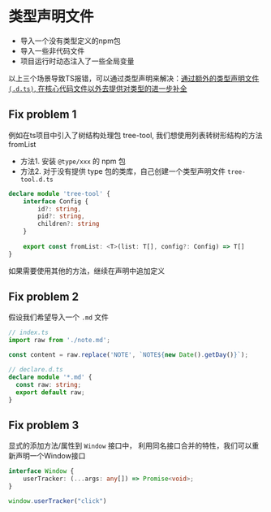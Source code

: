 # 类型声明文件

+ 导入一个没有类型定义的npm包
+ 导入一些非代码文件
+ 项目运行时动态注入了一些全局变量

以上三个场景导致TS报错，可以通过类型声明来解决：<u>通过额外的类型声明文件 `(.d.ts)`, 在核心代码文件以外去提供对类型的进一步补全</u>



## Fix problem 1

例如在ts项目中引入了树结构处理包 tree-tool, 我们想使用列表转树形结构的方法 fromList

- 方法1. 安装 `@type/xxx` 的 npm 包
- 方法2. 对于没有提供 type 包的类库，自己创建一个类型声明文件 `tree-tool.d.ts`

```typescript
declare module 'tree-tool' {
	interface Config {
        id?: string,
        pid?: string,
        children?: string
    }
    
    export const fromList: <T>(list: T[], config?: Config) => T[]
}
```

如果需要使用其他的方法，继续在声明中追加定义

## Fix problem 2

假设我们希望导入一个 `.md` 文件

```typescript
// index.ts
import raw from './note.md';

const content = raw.replace('NOTE', `NOTE${new Date().getDay()}`);

// declare.d.ts
declare module '*.md' {
  const raw: string;
  export default raw;
}
```



## Fix problem 3

显式的添加方法/属性到 `Window` 接口中， 利用同名接口合并的特性，我们可以重新声明一个Window接口

```typescript
interface Window {
    userTracker: (...args: any[]) => Promise<void>;
}

window.userTracker("click")
```



